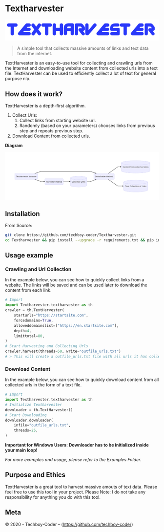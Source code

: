 # Textharvester

![](textharvester_logo.PNG)

> A simple tool that collects massive amounts of links and text data from the internet.

TextHarvester is an easy-to-use tool for collecting and crawling urls from the Internet and downloading website content from collected urls into a text file. TextHarvester can be used to efficiently collect a lot of text for general purpose nlp.

## How does it work?

TextHarvester is a depth-first algorithm.

1. Collect Urls:
   1. Collect links from starting website url.
   2. Randomly (based on your parameters) chooses links from previous step and repeats previous step.
2. Download Content from collected urls.

**Diagram**

![Erm? The image is not rendering.](diagram.png)

## Installation

From Source:

```sh
git clone https://github.com/techboy-coder/Textharvester.git
cd Textharvester && pip install --upgrade -r requirements.txt && pip install . -q
```

## Usage example

### Crawling and Url Collection
In the example below, you can see how to quickly collect links from a website. The links will be saved and can be used later to download the content from each link.

```python
# Import
import Textharvester.textharvester as th
crawler = th.TextHarvester(
    starturls="https://startsite.com",
    forcedomains=True,
    alloweddomainslist=["https://en.startsite.com"],
    depth=4,
    limittotal=80,
)
# Start Harvesting and Collecting Urls
crawler.harvest(threads=50, write="outfile_urls.txt")
# > This will create a outfile_urls.txt file with all urls it has collected.

```



### Download Content
In the example below, you can see how to quickly download content from all collected urls in the form of a text file.

```python
# Import
import Textharvester.textharvester as th
# Initialize Textharvester
downloader = th.TextHarvester()
# Start Downloading
downloader.downloader(
    infile="outfile_urls.txt",
    threads=25,
)

```

**Important for Windows Users: Downloader has to be initialized inside your main loop!**

_For more examples and usage, please refer to the Examples Folder._

## Purpose and Ethics

TextHarvester is a great tool to harvest massive amouts of text data. Please feel free to use this tool in your project.
Please Note: I do not take any responsibility for anything you do with this tool.


## Meta

© 2020 - Techboy-Coder – (https://github.com/techboy-coder)